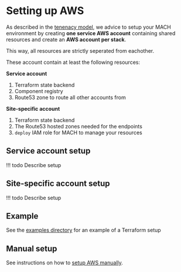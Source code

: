 # Setting up AWS

As described in the [tenenacy model](../guidance/tenancy.md#aws-tenancy), we advice to setup your MACH environment by creating **one service AWS account** containing shared resources and create an **AWS account per stack**.

This way, all resources are strictly seperated from eachother.

These account contain at least the following resources:

**Service account**

1. Terraform state backend
2. Component registry
3. Route53 zone to route all other accounts from

**Site-specific account**

1. Terraform state backend
2. The Route53 hosted zones needed for the endpoints
3. `deploy` IAM role for MACH to manage your resources


## Service account setup

!!! todo
    Describe setup

## Site-specific account setup

!!! todo
    Describe setup

## Example

See the [examples directory](https://github.com/labd/mach-composer/tree/master/examples/aws/infra/) for an example of a Terraform setup

## Manual setup

See instructions on how to [setup AWS manually](./aws_manual.md).